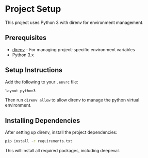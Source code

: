 # Project Setup

This project uses Python 3 with direnv for environment management.

## Prerequisites

- [direnv](https://direnv.net/) - For managing project-specific environment variables
- Python 3.x

## Setup Instructions

Add the following to your `.envrc` file:

```bash
layout python3
```

Then run `direnv allow` to allow direnv to manage the python virtual environment.

## Installing Dependencies

After setting up direnv, install the project dependencies:

```bash
pip install -r requirements.txt
```

This will install all required packages, including deepeval.
